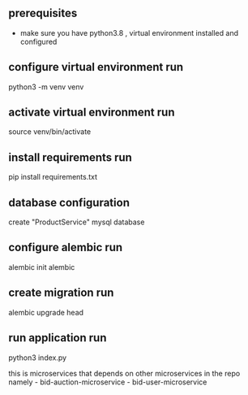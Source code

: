 ## prerequisites
- make sure you have python3.8 , virtual environment installed and configured

## configure virtual environment run
python3 -m venv venv

## activate virtual environment run
source venv/bin/activate

## install requirements run
pip install requirements.txt

## database configuration
create "ProductService" mysql database


## configure alembic run
alembic init alembic

## create migration run
alembic upgrade head


## run application run
python3 index.py

this is microservices that depends on other microservices in the repo
namely - bid-auction-microservice
       - bid-user-microservice